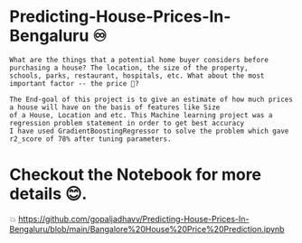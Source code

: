 # Predicting-House-Prices-In-Bengaluru ♾
    What are the things that a potential home buyer considers before purchasing a house? The location, the size of the property, 
    schools, parks, restaurant, hospitals, etc. What about the most important factor -- the price 🤑? 

    The End-goal of this project is to give an estimate of how much prices a house will have on the basis of features like Size 
    of a House, Location and etc. This Machine learning project was a regression problem statement in order to get best accuracy 
    I have used GradientBoostingRegressor to solve the problem which gave r2_score of 78% after tuning parameters.

# Checkout the Notebook for more details 😊.
  💥 https://github.com/gopaljadhavv/Predicting-House-Prices-In-Bengaluru/blob/main/Bangalore%20House%20Price%20Prediction.ipynb

